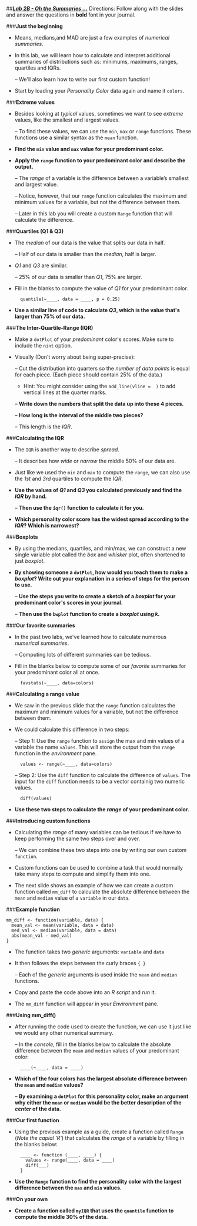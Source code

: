 ##***<u>Lab 2B - Oh the Summaries ...</u>***
Directions: Follow along with the slides and answer the questions in **bold** font in your journal.

###**Just the beginning**
* Means, medians,and MAD are just a few examples of *numerical summaries*.

* In this lab, we will learn how to calculate and interpret additional summaries of distributions
    such as: minimums, maximums, ranges, quartiles and IQRs.

    – We'll also learn how to write our first custom function!

* Start by loading your *Personality Color* data again and name it ```colors```.

###**Extreme values**
* Besides looking at *typical* values, sometimes we want to see *extreme* values, like the smallest
and largest values.

    – To find these values, we can use the ```min```, ```max``` or ```range``` functions. These functions use a similar syntax as the ```mean``` function.

* **Find the ```min``` value and ```max``` value for your predominant color.**

* **Apply the ```range``` function to your predominant color and describe the output.**

    – The *range* of a variable is the difference between a variable’s smallest and largest value.

    – Notice, however, that our ```range``` function calculates the maximum and minimum values for a variable, but not the difference between them.

    – Later in this lab you will create a custom ```Range``` function that will calculate the difference.


###**Quartiles (Q1 & Q3)**
* The *median* of our data is the value that splits our data in half.

    – Half of our data is smaller than the *median*, half is larger.

* *Q1* and *Q3* are similar.

    – 25% of our data is smaller than *Q1*, 75% are larger.

* Fill in the blanks to compute the value of *Q1* for your predominant color.

        quantile(~____, data = ____, p = 0.25)

* **Use a similar line of code to calculate *Q3*, which is the value that's larger than 75% of our
data.**    

###**The Inter-Quartile-Range (IQR)**

* Make a ```dotPlot``` of your *predominant* color's scores. Make sure to include the ```nint``` option.

* Visually (Don't worry about being super-precise):

    – Cut the distribution into quarters so the *number of data points* is equal for each piece.
    (Each piece should contain 25% of the data.)

    * Hint: You might consider using the ```add_line(vline =  )``` to add vertical lines at the quarter marks.

    – **Write down the numbers that split the data up into these 4 pieces.**

    – **How long is the interval of the middle two pieces?**

    – This length is the *IQR*.

###**Calculating the IQR**
* The ```IQR``` is another way to describe *spread*.

    – It describes how *wide* or *narrow* the middle 50% of our data are.

* Just like we used the ```min``` and ```max``` to compute the ```range```, we can also use the *1st* and *3rd*
quartiles to compute the *IQR*.

* **Use the values of *Q1* and *Q3* you calculated previously and find the *IQR* by hand.**

    – **Then use the ```iqr()``` function to calculate it for you.**

* **Which personality color score has the widest spread according to the *IQR*? Which is
narrowest?**    

###**Boxplots**

* By using the medians, quartiles, and min/max, we can construct a new single variable plot called
the *box* and *whisker* plot, often shortened to just *boxplot*.

* **By showing someone a ```dotPlot```, how would you teach them to make a *boxplot*? Write out
your explanation in a series of steps for the person to use.**

    – **Use the steps you write to create a sketch of a *boxplot* for your predominant
    color's scores in your journal.**

    – **Then use the ```bwplot``` function to create a *boxplot* using ```R```.**

###**Our favorite summaries**
* In the past two labs, we've learned how to calculate numerous *numerical summaries*.

    – Computing lots of different summaries can be tedious.

* Fill in the blanks below to compute some of our *favorite* summaries for your predominant color all
at once.

        favstats(~____, data=colors)    

###**Calculating a range value**
* We saw in the previous slide that the ```range``` function calculates the maximum and minimum
values for a variable, but not the difference between them.

* We could calculate this difference in two steps:

    – Step 1: Use the ```range``` function to ```assign``` the max and min values of a variable the name
    ```values```. This will store the output from the ```range``` function in the *environment* pane.

        values <- range(~____, data=colors)

    – Step 2: Use the ```diff``` function to calculate the difference of ```values```. The input for the ```diff``` function needs to be a vector containig two numeric values.

        diff(values)

* **Use these two steps to calculate the *range* of your predominant color.**

###**Introducing custom functions**
* Calculating the *range* of many variables can be tedious if we have to keep performing the same
two steps over and over.

    – We can combine these two steps into one by writing our own custom ```function```.

* Custom functions can be used to combine a task that would normally take many steps to
compute and simplify them into one.

* The next slide shows an example of how we can create a custom function called ```mm_diff``` to
calculate the absolute difference between the ```mean``` and ```median``` value of a ```variable``` in our
```data```.

###**Example function**

    mm_diff <- function(variable, data) {
      mean_val <- mean(variable, data = data)
      med_val <- median(variable, data = data)
      abs(mean_val - med_val)
    }

* The function takes two *generic* arguments: ```variable``` and ```data```

* It then follows the steps between the curly braces ```{ }```

    – Each of the *generic* arguments is used inside the ```mean``` and ```median``` functions.

* Copy and paste the code above into an *R script* and *run* it.

* The ```mm_diff``` function will appear in your *Environment* pane.

###**Using mm_diff()**
* After running the code used to create the function, we can use it just like we would any other
numerical summary.

    – In the *console*, fill in the blanks below to calculate the absolute difference between the
    ```mean``` and ```median``` values of your predominant color:

        ____(~____, data = ____)

* **Which of the four colors has the largest absolute difference between the ```mean``` and ```median```
values?**

    – **By examining a ```dotPlot``` for this personality color, make an argument why either
    the ```mean``` or ```median``` would be the better description of the *center* of the data.**

###**Our first function**
* Using the previous example as a guide, create a function called ```Range``` (*Note the capial 'R'*) that
calculates the *range* of a variable by filling in the blanks below:

        ____ <- function (____, ____) {
          values <- range(____, data = ____)
          diff(___)
        }

* **Use the ```Range``` function to find the personality color with the largest difference between the ```max``` and ```min``` values.**

###**On your own**
* **Create a function called ```myIQR``` that uses the ```quantile``` function to compute the
middle 30% of the data.**